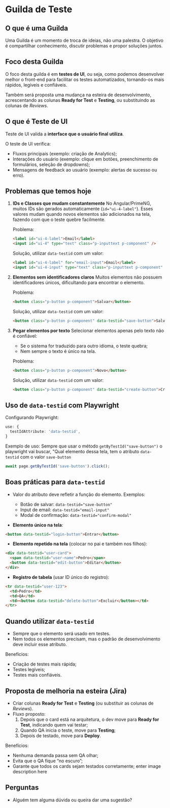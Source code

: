 # Guilda de Teste

## O que é uma Guilda
Uma Guilda é um momento de troca de ideias, não uma palestra.
O objetivo é compartilhar conhecimento, discutir problemas e propor soluções juntos.

## Foco desta Guilda
O foco desta guilda é em **testes de UI**, ou seja, como podemos desenvolver melhor o front-end para facilitar os testes automatizados, tornando-os mais rápidos, legíveis e confiáveis.

Também será proposta uma mudança na esteira de desenvolvimento, acrescentando as colunas **Ready for Test** e **Testing**, ou substituindo as colunas de *Reviews*.

## O que é Teste de UI
Teste de UI valida a **interface que o usuário final utiliza**.

O teste de UI verifica:
- Fluxos principais (exemplo: criação de Analytics);
- Interações do usuário (exemplo: clique em botões, preenchimento de formulários, seleção de dropdowns);
- Mensagens de feedback ao usuário (exemplo: alertas de sucesso ou erro).

## Problemas que temos hoje
1. **IDs e Classes que mudam constantemente**
   No Angular/PrimeNG, muitos IDs são gerados automaticamente (`id="ui-4-label"`).
   Esses valores mudam quando novos elementos são adicionados na tela, fazendo com que o teste quebre facilmente.

   Problema:
   ```html
   <label id="ui-4-label">Email</label>
   <input id="ui-4" type="text" class="p-inputtext p-component" />
   ```

   Solução,  utilizar `data-testid` com um valor:
   ```html
   <label id="ui-4-label" for="email-input">Email</label>
   <input id="ui-4-input" type="text" class="p-inputtext p-component" data-testid="email-input" />
   ```

2. **Elementos sem identificadores claros**
   Muitos elementos não possuem identificadores únicos, dificultando para encontrar o elemento.

   Problema:
   ```html
   <button class="p-button p-component">Salvar</button>
   ```

   Solução,  utilizar `data-testid` com um valor:
   ```html
   <button class="p-button p-component" data-testid="save-button">Salvar</button>
   ```

3. **Pegar elementos por texto**
   Selecionar elementos apenas pelo texto não é confiável:
   - Se o sistema for traduzido para outro idioma, o teste quebra;
   - Nem sempre o texto é único na tela.
  
   Problema:
   ```html
   <button class="p-button p-component">Novo</button>
   ```

   Solução,  utilizar `data-testid` com um valor:
   ```html
   <button class="p-button p-component" data-testid="create-button">Criar</button>
   ```

## Uso de `data-testid` com Playwright
Configurando Playwright:
```ts
use: {
  testIdAttribute: 'data-testid',
}
```
Exemplo de uso:
Sempre que usar o método `getByTestId("save-button")` o playwright vai buscar,
"Qual elemento dessa tela, tem o atributo `data-testid` com o valor `save-button`
```ts
await page.getByTestId('save-button').click();
```

## Boas práticas para `data-testid`
- Valor do atributo deve refletir a função do elemento.
  Exemplos:
  - Botão de salvar: `data-testid="save-button"`
  - Input de email: `data-testid="email-input"`
  - Modal de confirmação: `data-testid="confirm-modal"`

- **Elemento único na tela**:
```html
<button data-testid="login-button">Entrar</button>
```

- **Elemento repetido na tela** (colocar no pai e também nos filhos):
```html
<div data-testid="user-card">
  <span data-testid="user-name">Pedro</span>
  <button data-testid="edit-button">Editar</button>
</div>
```

- **Registro de tabela** (usar ID único do registro):
```html
<tr data-testid="user-123">
  <td>Pedro</td>
  <td>QA</td>
  <td><button data-testid="delete-button">Excluir</button></td>
</tr>
```

## Quando utilizar `data-testid`
- Sempre que o elemento será usado em testes.
- Nem todos os elementos precisam, mas o padrão de desenvolvimento deve incluir esse atributo.

Benefícios:
- Criação de testes mais rápida;
- Testes legíveis;
- Testes mais confiáveis.

## Proposta de melhoria na esteira (Jira)
- Criar colunas **Ready for Test** e **Testing** (ou substituir as colunas de *Reviews*).
- Fluxo proposto:
  1. Depois que o card está na arquitetura, o dev move para **Ready for Test**, indicando quem vai testar;
  2. Quando QA inicia o teste, move para **Testing**;
  3. Depois de testado, move para **Deploy**.

Benefícios:
- Nenhuma demanda passa sem QA olhar;
- Evita que o QA fique “no escuro”;
- Garante que todos os cards sejam testados corretamente;
enter image description here
## Perguntas
- Alguém tem alguma dúvida ou queira dar uma sugestão?
